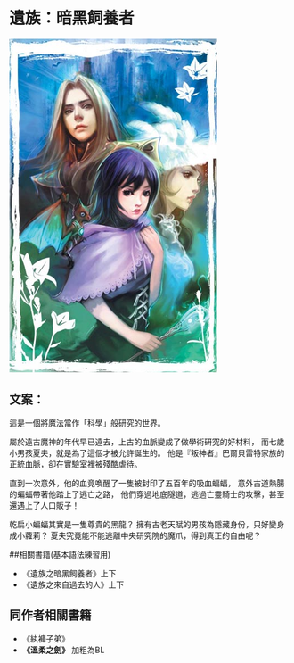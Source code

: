 # 遺族：暗黑飼養者

![封面](images/S2HW-LV1-0.png)

## 文案：
這是一個將魔法當作「科學」般研究的世界。

屬於遠古魔神的年代早已遠去，上古的血脈變成了做學術研究的好材料，
而七歲小男孩夏夫，就是為了這個才被允許誕生的。
他是『叛神者』巴爾貝雷特家族的正統血脈，卻在實驗室裡被殘酷虐待。

直到一次意外，他的血竟喚醒了一隻被封印了五百年的吸血蝙蝠，
意外古道熱腸的蝙蝠帶著他踏上了逃亡之路，
他們穿過地底隧道，逃過亡靈騎士的攻擊，甚至還遇上了人口販子！

乾扁小蝙蝠其實是一隻尊貴的黑龍？
擁有古老天賦的男孩為隱藏身份，只好變身成小蘿莉？
夏夫究竟能不能逃離中央研究院的魔爪，得到真正的自由呢？

##相關書籍(基本語法練習用)
* 《遺族之暗黑飼養者》上下
* 《遺族之來自過去的人》上下


## 同作者相關書籍
  * 《紈褲子弟》
  * **《溫柔之劍》**
加粗為BL

